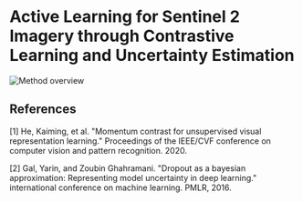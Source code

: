 # Active Learning for Sentinel 2 Imagery through Contrastive Learning and Uncertainty Estimation

![Method overview](./overview.png)

## References

[1]	He, Kaiming, et al. "Momentum contrast for unsupervised visual representation learning." Proceedings of the IEEE/CVF conference on computer vision and pattern recognition. 2020.

[2] Gal, Yarin, and Zoubin Ghahramani. "Dropout as a bayesian approximation: Representing model uncertainty in deep learning." international conference on machine learning. PMLR, 2016.